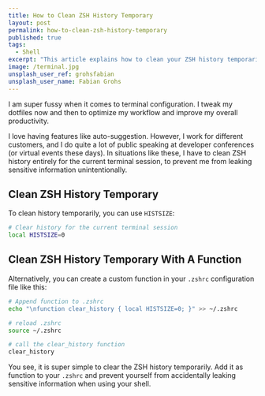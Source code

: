 ```yaml
---
title: How to Clean ZSH History Temporary
layout: post
permalink: how-to-clean-zsh-history-temporary
published: true
tags: 
  - Shell
excerpt: "This article explains how to clean your ZSH history temporarily by direct invocation or by creating a custom function. Prevent yourself from leaking sensitive information via ZSH history."
image: /terminal.jpg
unsplash_user_ref: grohsfabian
unsplash_user_name: Fabian Grohs
---
```

I am super fussy when it comes to terminal configuration. I tweak my dotfiles now and then to optimize my workflow and improve my overall productivity.

I love having features like auto-suggestion. However, I work for different customers, and I do quite a lot of public speaking at developer conferences (or virtual events these days). In situations like these, I have to clean ZSH history entirely for the current terminal session, to prevent me from leaking sensitive information unintentionally.

## Clean ZSH History Temporary

To clean history temporarily, you can use `HISTSIZE`:

```bash
# Clear history for the current terminal session
local HISTSIZE=0

```

## Clean ZSH History Temporary With A Function

Alternatively, you can create a custom function in your `.zshrc` configuration file like this:

```bash
# Append function to .zshrc
echo "\nfunction clear_history { local HISTSIZE=0; }" >> ~/.zshrc

# reload .zshrc
source ~/.zshrc

# call the clear_history function
clear_history

```

You see, it is super simple to clear the ZSH history temporarily. Add it as function to your `.zshrc` and prevent yourself from accidentally leaking sensitive information when using your shell.
